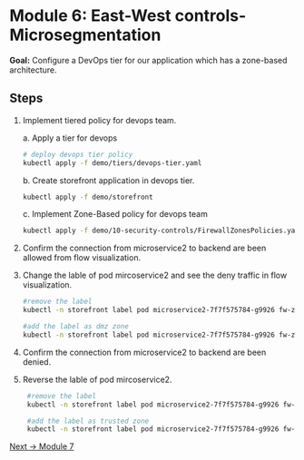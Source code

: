# Module 6: East-West controls-Microsegmentation

**Goal:** Configure a DevOps tier for our application which has a zone-based architecture.

## Steps



1. Implement tiered policy for devops team. 

    a. Apply a tier for devops

    ```bash
    # deploy devops tier policy
    kubectl apply -f demo/tiers/devops-tier.yaml

    ```

    b. Create storefront application in devops tier.

    ```bash
    kubectl apply -f demo/storefront
    ```

    c. Implement Zone-Based policy for devops team 

    ```bash
    kubectl apply -f demo/10-security-controls/FirewallZonesPolicies.yaml

    ```
2. Confirm the connection from microservice2 to backend are been allowed from flow visualization.


3. Change the lable of pod mircoservice2 and see the deny traffic in flow visualization. 

    ```bash
    #remove the label 
    kubectl -n storefront label pod microservice2-7f7f575784-g9926 fw-zone-

    #add the label as dmz zone
    kubectl -n storefront label pod microservice2-7f7f575784-g9926 fw-zone=dmz
    ```

4. Confirm the connection from microservice2 to backend are been denied.


5. Reverse the lable of pod mircoservice2. 
   
   ```bash
    #remove the label 
    kubectl -n storefront label pod microservice2-7f7f575784-g9926 fw-zone-

    #add the label as trusted zone
    kubectl -n storefront label pod microservice2-7f7f575784-g9926 fw-zone=trusted
    ```



[Next -> Module 7](../modules/host-protection.md)
